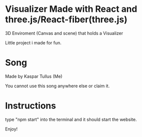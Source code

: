 # Visualizer Made with React and three.js/React-fiber(three.js)
3D Enviroment (Canvas and scene) that holds a Visualizer

Little project i made for fun.

# Song
Made by Kaspar Tullus (Me)

You cannot use this song anywhere else or claim it.

# Instructions
type "npm start" into the terminal and it should start the website.

Enjoy!
